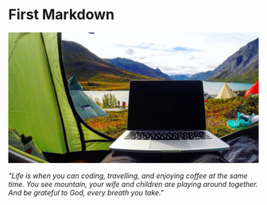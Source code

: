 # First Markdown

![Header](assets/travel.jpg)

_"Life is when you can coding, travelling, and enjoying coffee at the same time. You see mountain, your wife and children are playing around together. And be grateful to God, every breath you take."_

